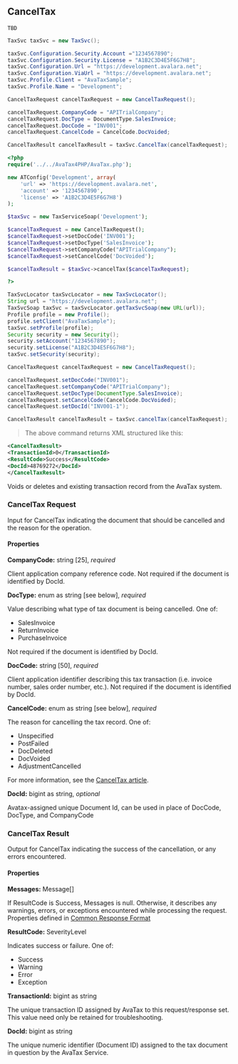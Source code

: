 ## CancelTax

```shell
TBD
```

```csharp
TaxSvc taxSvc = new TaxSvc();

taxSvc.Configuration.Security.Account ="1234567890";
taxSvc.Configuration.Security.License = "A1B2C3D4E5F6G7H8";
taxSvc.Configuration.Url = "https://development.avalara.net";
taxSvc.Configuration.ViaUrl = "https://development.avalara.net";
taxSvc.Profile.Client = "AvaTaxSample";
taxSvc.Profile.Name = "Development";

CancelTaxRequest cancelTaxRequest = new CancelTaxRequest();

cancelTaxRequest.CompanyCode = "APITrialCompany";
cancelTaxRequest.DocType = DocumentType.SalesInvoice;
cancelTaxRequest.DocCode = "INV001";
cancelTaxRequest.CancelCode = CancelCode.DocVoided;

CancelTaxResult cancelTaxResult = taxSvc.CancelTax(cancelTaxRequest);
```

```php
<?php
require('../../AvaTax4PHP/AvaTax.php');

new ATConfig('Development', array(
    'url' => 'https://development.avalara.net',
    'account' => '1234567890',
    'license' => 'A1B2C3D4E5F6G7H8')
);

$taxSvc = new TaxServiceSoap('Development');

$cancelTaxRequest = new CancelTaxRequest();
$cancelTaxRequest->setDocCode('INV001');
$cancelTaxRequest->setDocType('SalesInvoice');
$cancelTaxRequest->setCompanyCode("APITrialCompany");
$cancelTaxRequest->setCancelCode('DocVoided');

$cancelTaxResult = $taxSvc->cancelTax($cancelTaxRequest);

?>
```

```java
TaxSvcLocator taxSvcLocator = new TaxSvcLocator();
String url = "https://development.avalara.net";
TaxSvcSoap taxSvc = taxSvcLocator.getTaxSvcSoap(new URL(url));
Profile profile = new Profile();
profile.setClient("AvaTaxSample");
taxSvc.setProfile(profile);
Security security = new Security();
security.setAccount("1234567890");
security.setLicense("A1B2C3D4E5F6G7H8");
taxSvc.setSecurity(security);

CancelTaxRequest cancelTaxRequest = new CancelTaxRequest();

cancelTaxRequest.setDocCode("INV001");
cancelTaxRequest.setCompanyCode("APITrialCompany");
cancelTaxRequest.setDocType(DocumentType.SalesInvoice);
cancelTaxRequest.setCancelCode(CancelCode.DocVoided);
cancelTaxRequest.setDocId("INV001-1");

CancelTaxResult cancelTaxResult = taxSvc.cancelTax(cancelTaxRequest);
```

> The above command returns XML structured like this:

```xml
<CancelTaxResult>
<TransactionId>0</TransactionId>
<ResultCode>Success</ResultCode>
<DocId>48769272</DocId>
</CancelTaxResult>
```

Voids or deletes and existing transaction record from the AvaTax system.

### CancelTax Request

Input for CancelTax indicating the document that should be cancelled and the reason for the operation.

#### Properties

**CompanyCode:** string [25], *required*

Client application company reference code.  Not required if the document is identified by DocId.

**DocType:** enum as string [see below], *required*

Value describing what type of tax document is being cancelled. One of:

* SalesInvoice
* ReturnInvoice
* PurchaseInvoice

Not required if the document is identified by DocId.

**DocCode:** string [50], *required*

Client application identifier describing this tax transaction (i.e. invoice number, sales order number, etc.).  Not required if the document is identified by DocId.

**CancelCode:** enum as string [see below], *required*

The reason for cancelling the tax record. One of:

* Unspecified
* PostFailed
* DocDeleted
* DocVoided
* AdjustmentCancelled

For more information, see the <a title="CancelTax" href="/api-docs/api-reference/canceltax" target="_blank">CancelTax article</a>.

**DocId:** bigint as string, *optional*

Avatax-assigned unique Document Id, can be used in place of DocCode, DocType, and CompanyCode

### CancelTax Result

Output for CancelTax indicating the success of the cancellation, or any errors encountered.

#### Properties

**Messages:** Message[]

If ResultCode is Success, Messages is null. Otherwise, it describes any warnings, errors, or exceptions encountered while processing the request. Properties defined in <a title="Common Response Format" href="/api-docs/soap/shared-formats-and-methods#CommonResponseFormat">Common Response Format</a>

**ResultCode:** SeverityLevel

Indicates success or failure. One of:

* Success
* Warning
* Error
* Exception

**TransactionId:** bigint as string

The unique transaction ID assigned by AvaTax to this request/response set. This value need only be retained for troubleshooting.

**DocId:** bigint as string

The unique numeric identifier (Document ID) assigned to the tax document in question by the AvaTax Service.